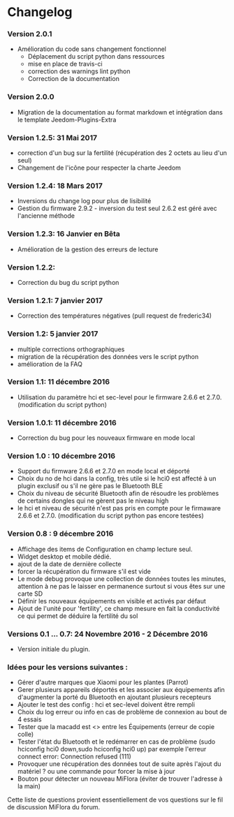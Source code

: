 # Changelog

### Version 2.0.1
* Amélioration du code sans changement fonctionnel
  * Déplacement du script python dans ressources
  * mise en place de travis-ci
  * correction des warnings lint python
  * Correction de la documentation
  
### Version 2.0.0

* Migration de la documentation au format markdown et intégration dans le template Jeedom-Plugins-Extra

### Version 1.2.5: 31 Mai 2017

* correction d'un bug sur la fertilité (récupération des 2 octets au lieu d'un seul)
* Changement de l'icône pour respecter la charte Jeedom

### Version 1.2.4: 18 Mars 2017

* Inversions du change log pour plus de lisibilité
* Gestion du firmware 2.9.2 - inversion du test seul 2.6.2 est géré avec l'ancienne méthode

### Version 1.2.3: 16 Janvier en Bêta

* Amélioration de la gestion des erreurs de lecture

### Version 1.2.2:

* Correction du bug du script python

### Version 1.2.1: 7 janvier 2017

* Correction des températures négatives (pull request de frederic34)

### Version 1.2: 5 janvier 2017

* multiple corrections orthographiques
* migration de la récupération des données vers le script python
* amélioration de la FAQ

### Version 1.1: 11 décembre 2016

* Utilisation du paramètre hci et sec-level pour le firmware 2.6.6 et 2.7.0. (modification du script python)

### Version 1.0.1: 11 décembre 2016

* Correction du bug pour les nouveaux firmware en mode local

### Version 1.0 : 10 décembre 2016

* Support du firmware 2.6.6 et 2.7.0 en mode local et déporté
* Choix du no de hci dans la config, très utile si le hci0 est affecté à un plugin exclusif ou s'il ne gère pas le Bluetooth BLE
* Choix du niveau de sécurité Bluetooth afin de résoudre les problèmes de certains dongles qui ne gèrent pas le niveau high
* le hci et niveau de sécurité n'est pas pris en compte pour le firmaware 2.6.6 et 2.7.0. (modification du script python pas encore testées)

### Version 0.8 : 9 décembre 2016

* Affichage des items de Configuration en champ lecture seul.
* Widget desktop et mobile dédié.
* ajout de la date de dernière collecte
* forcer la récupération du firmware s'il est vide
* Le mode debug provoque une collection de données toutes les minutes, attention à ne pas le laisser en permanence surtout si vous êtes sur une carte SD
* Définir les nouveaux équipements en visible et activés par défaut
* Ajout de l'unité pour 'fertility', ce champ mesure en fait la conductivité ce qui permet de déduire la fertilité du sol

### Versions 0.1 ... 0.7: 24 Novembre 2016 - 2 Décembre 2016

* Version initiale du plugin.

### Idées pour les versions suivantes :

* Gérer d'autre marques que Xiaomi pour les plantes (Parrot)
* Gerer plusieurs appareils déportés et les associer aux équipements afin d'augmenter la porté du Bluetooth en ajoutant plusieurs recepteurs
* Ajouter le test des config : hci et sec-level doivent être rempli
* Choix du log erreur ou info en cas de problème de connexion au bout de 4 essais
* Tester que la macadd est <> entre les Équipements (erreur de copie colle)
* Tester l'état du Bluetooth et le redémarrer en cas de problème (sudo hciconfig hci0 down,sudo hciconfig hci0 up) par exemple l'erreur connect error: Connection refused (111)
* Provoquer une récupération des données tout de suite après l'ajout du matériel ? ou une commande pour forcer la mise à jour
* Bouton pour détecter un nouveau MiFlora (éviter de trouver l'adresse à la main)

Cette liste de questions provient essentiellement de vos questions sur le fil de discussion MiFlora du forum.
